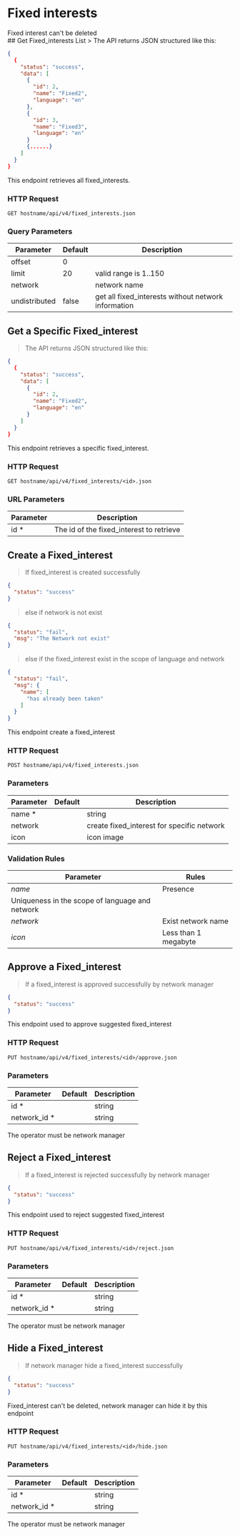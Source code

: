 # Fixed interests
<aside class="warning">Fixed interest can't be deleted</aside>
## Get Fixed_interests List
> The API returns JSON structured like this:

```json
{
  {
    "status": "success",
    "data": [
      {
        "id": 2,
        "name": "Fixed2",
        "language": "en"
      },
      {
        "id": 3,
        "name": "Fixed3",
        "language": "en"
      }
      {......}
    ]
  }
}
```

This endpoint retrieves all fixed_interests.

### HTTP Request

`GET hostname/api/v4/fixed_interests.json`

### Query Parameters

Parameter | Default | Description
--------- | ------- | -----------
offset | 0 |
limit| 20 | valid range is 1..150
network |  | network name | get all fixed_interests of a specific network
undistributed| false | get all fixed_interests without network information


## Get a Specific Fixed_interest

> The API returns JSON structured like this:

```json
{
  {
    "status": "success",
    "data": [
      {
        "id": 2,
        "name": "Fixed2",
        "language": "en"
      }
    ]
  }
}
```

This endpoint retrieves a specific fixed_interest.
### HTTP Request

`GET hostname/api/v4/fixed_interests/<id>.json`

### URL Parameters

Parameter | Description
--------- | -----------
id * | The id of the fixed_interest to retrieve

## Create a Fixed_interest
> If fixed_interest is created successfully

```json
{
  "status": "success"
}
```

> else if network is not exist

```json
{
  "status": "fail",
  "msg": "The Network not exist"
}
```

> else if the fixed_interest exist in the scope of language and network

```json
{
  "status": "fail",
  "msg": {
    "name": [
      "has already been taken"
    ]
  }
}
```

This endpoint create a fixed_interest

### HTTP Request

`POST hostname/api/v4/fixed_interests.json`

### Parameters

Parameter | Default | Description
--------- | ------- | -----------
name * |  | string
network |  | create fixed_interest for specific network
icon|  | icon image

### Validation Rules

Parameter |  Rules
--------- |  -----------
*name* | Presence
 | Uniqueness in the scope of language and network
*network* | Exist network name
*icon* | Less than 1 megabyte

## Approve a Fixed_interest

> If a fixed_interest is approved successfully by network manager

```json
{
  "status": "success"
}
```

This endpoint used to approve suggested fixed_interest

### HTTP Request

`PUT hostname/api/v4/fixed_interests/<id>/approve.json`

### Parameters

Parameter | Default | Description
--------- | ------- | -----------
id * |  | string
network_id * |  | string

<aside class="success">
The operator must be network manager
</aside>


## Reject a Fixed_interest

> If a fixed_interest is rejected successfully by network manager

```json
{
  "status": "success"
}
```

This endpoint used to reject suggested fixed_interest

### HTTP Request

`PUT hostname/api/v4/fixed_interests/<id>/reject.json`

### Parameters

Parameter | Default | Description
--------- | ------- | -----------
id * |  | string
network_id * |  | string

<aside class="success">
The operator must be network manager
</aside>


## Hide a Fixed_interest

> If network manager hide a fixed_interest successfully

```json
{
  "status": "success"
}
```

Fixed_interest can't be deleted, network manager can hide it by this endpoint

### HTTP Request

`PUT hostname/api/v4/fixed_interests/<id>/hide.json`

### Parameters

Parameter | Default | Description
--------- | ------- | -----------
id * |  | string
network_id * |  | string

<aside class="success">
The operator must be network manager
</aside>
